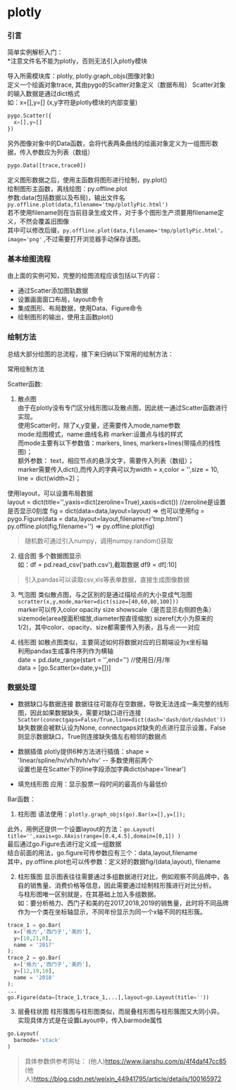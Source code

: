 # plotly

### 引言
简单实例解析入门：  
*注意文件名不能为plotly，否则无法引入plotly模块

导入所需模块库：plotly, plotly.graph_objs(图像对象)  
定义一个绘画对象trace, 其由pygo的Scatter对象定义（数据布局） 
Scatter对象的输入数据是通过dict格式  
如：x=[],y=[]  (x,y字符是plotly模块的内部变量)  
```python
pygo.Scatter({
  x=[],y=[]
})
```
另外图像对象中的Data函数，会将代表两条曲线的绘画对象定义为一组图形数据，传入参数应为列表（数组）  
```python
pygo.Data([trace,trace0])
```
定义图形数据之后，使用主函数将图形进行绘制，py.plot()  
绘制图形主函数，离线绘图：py.offline.plot  
参数:data(包括数据以及布局)，输出文件名  
`py.offline.plot(data,filename='tmp/plotlyPic.html')`  
若不使用filename则在当前目录生成文件，对于多个图形生产须要用filename定义，不然会覆盖旧图像  
其中可以修改后缀，`py.offline.plot(data,filename='tmp/plotlyPic.html'，image='png'` ,不过需要打开浏览器手动保存该图。   

### 基本绘图流程
由上面的实例可知，完整的绘图流程应该包括以下内容：
* 通过Scatter添加图轨数据
* 设置画面窗口布局，layout命令
* 集成图形、布局数据，使用Data、Figure命令
* 绘制图形的输出，使用主函数plot()

### 绘制方法
总结大部分绘图的总流程，接下来归纳以下常用的绘制方法：  

常用绘制方法  

Scatter函数:  
1. 散点图  
由于在plotly没有专门区分线形图以及散点图，因此统一通过Scatter函数进行实现。  
使用Scatter时，除了x,y变量，还需要传入mode,name参数  
mode:绘图模式，name:曲线名称 marker:设置点与线的样式  
而mode主要有以下参数值：markers, lines, markers+lines(带描点的线性图)；  
额外参数：
text，相应节点的悬浮文字，需要传入列表（数组）；  
marker需要传入dict(),而传入的字典可以为width = x,color = '',size = 10, line = dict(width=2)；  

使用layout，可以设置布局数据  
layout = dict(title='',yaxis=dict(zeroline=True),xaxis=dict())  //zeroline是设置是否显示0刻度
fig = dict(data=data,layout=layout)  => 也可以使用fig = pygo.Figure(data = data,layout=layout,filename=r'tmp.html')  
py.offline.plot(fig,filename='')  => py.offline.plot(fig)

> 随机数可通过引入numpy，调用numpy.random()获取  

2. 组合图 
多个数据图显示  
如：df = pd.read_csv('path.csv'),截取数据 df9 = df[:10]  

> 引入pandas可以读取csv,xls等表单数据，直接生成图像数据

3. 气泡图
类似散点图，与之区别的是通过描绘点的大小变成气泡图  
`scratter(x,y,mode,marker=dict(size=[40,60,80,100]))`  
marker可以传入color opacity size showscale（是否显示右侧颜色条） sizemode(area按面积缩放,diameter按直径缩放) sizeref(大小为原来的1/2)，其中color、opacity、size都需要传入列表，且与点一一对应  

4. 线形图
如散点图类似，主要简述如何将数据对应的日期端设为x坐标轴  
利用pandas生成事件序列作为横轴  
date = pd.date_range(start = '',end='')  //使用日/月/年  
data = [go.Scatter(x=date,y=[])]

### 数据处理
* 数据缺口与数据连接
数据往往可能存在空数据，导致无法连成一条完整的线形图，因此如果数据缺失，需要对缺口进行连接  
`Scatter(connectgaps=False/True,line=dict(dash='dash/dot/dashdot'))`  
缺失数据会被默认设为None, connectgaps对缺失的点进行显示设置，False则显示数据缺口，True则连接缺失值左右相邻的数据点  

* 数据插值
plotly提供6种方法进行插值：shape = 'linear/spline/hv/vh/hvh/vhv'  -- 多数使用前两个  
设置也是在Scatter下的line字段添加字典dict(shape='linear')  

* 填充线形图 
应用：显示股票一段时间的最高价与最低价


Bar函数：  
1. 柱形图
语法使用：`plotly.graph_objs(go).Bar(x=[],y=[]);`  

此外，用例还提供一个设置layout的方法：`go.Layout( title='',xaxis=go.XAxis(range=[0.4,4.5],domain=[0,1]) )`  
最后通过go.Figure去进行定义成一组数据  
结合前面的用法，go.figure可传参数应有三个：data,layout,filename  
其中，py.offline.plot也可以传参数：定义好的数据fig/(data,layout), filename

2. 柱形簇图
显示图表往往需要通过多组数据进行对比，例如观察不同品牌中，各自的销售量、消费价格等信息，因此需要通过绘制柱形簇进行对比分析。  
与柱形图唯一区别就是，在其基础上加入多组数据。  
如：要分析格力、西门子和美的在2017,2018,2019的销售量，此时将不同品牌作为一个类在坐标轴显示，不同年份显示为同一个x轴不同的柱形簇。  
```python
trace_1 = go.Bar(
  x=['格力','西门子','美的'],
  y=[10,21,8],
  name = '2017'
);
trace_2 = go.Bar(
  x=['格力','西门子','美的'],
  y=[12,19,10],
  name = '2018'
);
...
go.Figure(data=[trace_1,trace_1,...],layout=go.Layout(title=''))
```

3. 层叠柱状图
柱形簇图与柱形图类似，而层叠柱形图与柱形簇图又大同小异。  
实现具体方式是在设置Layout中，传入barmode属性  
```python
go.Layout(
  barmode='stack'
)
```


> 具体参数供参考网址：
> (他人)https://www.jianshu.com/p/4f4daf47cc85
> (他人)https://blog.csdn.net/weixin_44941795/article/details/100165972
